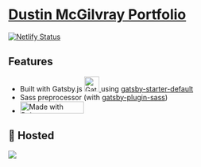 #  [Dustin McGilvray Portfolio](https://www.dbmcgilvray.com/)


[![Netlify Status](https://api.netlify.com/api/v1/badges/b59bb33a-9765-44d3-b5f5-cb22b1d1baa4/deploy-status)](https://app.netlify.com/sites/dbmcgilvray/deploys)


<p align="left">
 
</p>


## Features

- Built with Gatsby.js  <a href="https://next.gatsbyjs.org">
    <img alt="Gatsby" src="https://www.gatsbyjs.org/monogram.svg" width="30" />
  </a> using [gatsby-starter-default](https://github.com/gatsbyjs/gatsby-starter-default)
- Sass preprocessor (with [gatsby-plugin-sass](https://github.com/gatsbyjs/gatsby/tree/master/packages/gatsby-plugin-sass))
- <a href="https://bulma.io">
    <img src="https://bulma.io/images/made-with-bulma.png" alt="Made with Bulma" width="128" height="24">
  </a>


## 💫 Hosted

<a href="https://www.netlify.com">
  <img src="https://www.netlify.com/img/global/badges/netlify-color-accent.svg"/>
</a>
